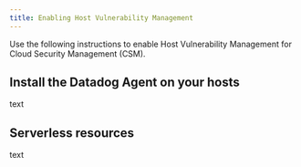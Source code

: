 ```yaml
---
title: Enabling Host Vulnerability Management
---
```


Use the following instructions to enable Host Vulnerability Management for Cloud Security Management (CSM).

## Install the Datadog Agent on your hosts

text

## Serverless resources

text